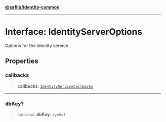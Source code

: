 [**@saflib/identity-common**](../index.md)

***

# Interface: IdentityServerOptions

Options for the identity service.

## Properties

### callbacks

> **callbacks**: [`IdentityServiceCallbacks`](IdentityServiceCallbacks.md)

***

### dbKey?

> `optional` **dbKey**: `symbol`
